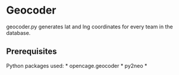 Geocoder
==========================

geocoder.py generates lat and lng coordinates for every team in the database.

Prerequisites
--------------------------

Python packages used:
	* opencage.geocoder
	* py2neo
	* 
